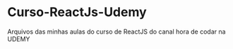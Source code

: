 # Curso-ReactJs-Udemy
Arquivos das minhas aulas do curso de ReactJS do canal hora de codar na UDEMY

